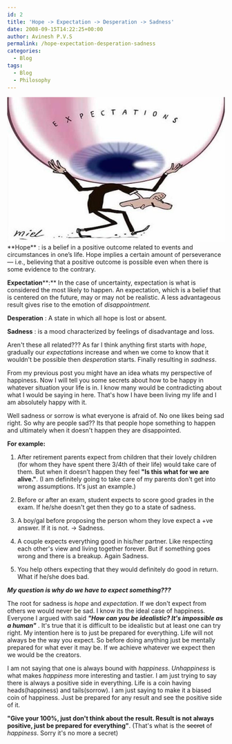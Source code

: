 ```yaml
---
id: 2
title: 'Hope -> Expectation -> Desperation -> Sadness'
date: 2008-09-15T14:22:25+00:00
author: Avinesh P.V.S
permalink: /hope-expectation-desperation-sadness
categories:
  - Blog
tags:
  - Blog
  - Philosophy
---
```


<img src="/wp-content/xexpectations.jpg?resize=600%2C400" alt="Hope > Expectations > Desperation > Sadness"/>
**Hope** : <span>is a belief in a positive outcome related to events and circumstances in one&#8217;s life. Hope implies a certain amount of perseverance — i.e., believing that a positive outcome is possible even when there is some evidence to the contrary.</span>  

**Expectation****:**  <span>In the case of uncertainty, expectation is what is considered the most likely to happen. An expectation, which is a belief that is centered on the future, may or may not be realistic. A less advantageous result gives rise to the emotion of <em>disappointment.</em> </span>

**Desperation** : <span>A state in which all hope is lost or absent.</span>

**Sadness** : <span>is a mood characterized by feelings of disadvantage and loss. </span>

Aren't these all related??? As far I think anything first starts with _hope_, gradually our _expectations_ increase and when we come to know that it wouldn't be possible then _desperation_ starts. 
Finally resulting in _sadness_.

From my previous post you might have an idea whats my perspective of happiness. 
Now I will tell you some secrets about how to be happy in whatever situation your life is in. 
I know many would be contradicting about what I would be saying in here. 
That's how I have been living my life and I am absolutely happy with it.

Well sadness or sorrow is what everyone is afraid of. 
No one likes being sad right. So why are people sad?? 
Its that people hope something to happen and ultimately when it doesn't happen they are disappointed.

**For example:**

1. After retirement parents expect from children that their lovely children (for whom they have spent there 3/4th of their life) would take care of them.
 But when it doesn&#8217;t happen they feel **"Is this what for we are alive."**.
 (I am definitely going to take care of my parents don't get into wrong assumptions. It's just an example.)

2. Before or after an exam, student expects to score good grades in the exam. 
If he/she doesn't get then they go to a state of sadness.

3. A boy/gal before proposing the person whom they love expect a +ve answer. 
If it is not. -> Sadness.

4. A couple expects everything good in his/her partner. 
Like respecting each other's view and living together forever.
But if something goes wrong and there is a breakup. 
Again Sadness.

5. You help others expecting that they would definitely do good in return.
What if he/she does bad.

**_My question is why do we have to expect something???_**

The root for sadness is _hope_ and _expectation_. 
If we don't expect from others we would never be sad. 
I know its the ideal case of happiness. 
Everyone I argued with said _**"How can you be idealistic? 
It's impossible as a human"**_ .
It's true that it is difficult to be idealistic but at least one can try right. 
My intention here is to just be prepared for everything. 
Life will not always be the way you expect. 
So before doing anything just be mentally prepared for what ever it may be. 
If we achieve whatever we expect then we would be the creators.

I am not saying that one is always bound with _happiness_. 
_Unhappiness_ is what makes _happiness_ more interesting and tastier. 
I am just trying to say there is always a positive side in everything. 
Life is a coin having heads(happiness) and tails(sorrow). 
I am just saying to make it a biased coin of happiness. 
Just be prepared for any result and see the positive side of it.

**"Give your 100%, just don't think about the result. 
Result is not always positive, just be prepared for everything"**. 
(That's what is the <span style="text-decoration:line-through;">secret</span> of _happiness_. 
Sorry it's no more a secret)